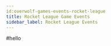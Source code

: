 ```yaml
---
id:overwolf-games-events-rocket-league
title: Rocket League Game Events
sidebar_label: Rocket League Events
---
```


#hello